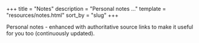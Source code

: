 +++
title = "Notes"
description = "Personal notes ..."
template = "resources/notes.html"
sort_by = "slug"
+++

Personal notes - enhanced with authoritative source links to make it useful for you too (continuously updated).

<!-- list -->


